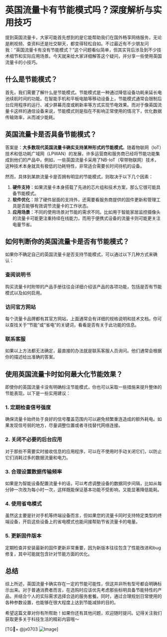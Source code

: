 # 英国流量卡有节能模式吗？深度解析与实用技巧

提到英国流量卡，大家可能首先想到的是它能帮助我们在国外畅享网络服务，无论是刷视频、查资料还是社交聊天，都变得轻松自如。不过最近有不少朋友问我：“英国流量卡有没有节能模式？”这个问题看似简单，但其实背后涉及到不少技术细节和实际应用场景。今天就来给大家详细解答这个疑问，并分享一些使用英国流量卡的小技巧。

## 什么是节能模式？

首先，我们需要了解什么是节能模式。节能模式是一种通过降低设备功耗来延长电池续航时间的功能。在智能手机和平板电脑等移动设备上，节能模式通常会限制后台应用程序的运行、减少屏幕亮度或刷新率等方式实现节电效果。而对于像英国流量卡这样的通信设备来说，节能模式则是指在不影响正常使用的情况下，优化数据传输效率，从而减少能耗。

## 英国流量卡是否具备节能模式？

答案是：**大多数现代英国流量卡确实支持某种形式的节能模式**。随着物联网（IoT）技术和低功耗广域网（LPWAN）的发展，许多运营商和服务商已经将节能功能集成到他们的产品中。例如，一些英国流量卡采用了NB-IoT（窄带物联网）技术，这种技术本身就具有极低的功耗特性，非常适合需要长时间待机的设备。

然而，具体到某款流量卡是否拥有明显的节能模式，则取决于以下几个因素：

1. **硬件支持**：如果流量卡本身搭载了先进的芯片组和技术方案，那么它很可能具备节能模式。
2. **软件优化**：除了硬件层面的支持外，还需要看服务商提供的固件更新和管理工具是否能够有效调节流量卡的工作状态。
3. **应用场景**：不同的使用场景对节能的需求不同。比如用于智能家居监控摄像头的流量卡可能更注重持续在线能力，而用于便携式设备的流量卡则可能更关注电量节省。

## 如何判断你的英国流量卡是否有节能模式？

如果你不确定自己的英国流量卡是否支持节能模式，可以通过以下几种方式来确认：

### 查阅说明书
购买流量卡时附带的产品手册往往会详细介绍该产品的各项功能，包括是否有节能模式以及如何启用。

### 访问官方网站
每个流量卡品牌都有其官方网站，上面通常会有详细的规格说明和技术文档。你可以查找关于“节能”或“省电”的关键词，看看是否有关于此功能的信息。

### 联系客服
如果以上方法都无法确定，最直接的办法就是联系客服人员询问。他们通常会根据你的描述给出准确的答案。

## 使用英国流量卡时如何最大化节能效果？

即使你的英国流量卡没有明确标注节能模式，你也可以采取一些措施来提升整体的节能表现。以下是一些实用建议：

### 1. 定期检查信号强度
确保流量卡始终处于良好的信号覆盖范围内可以避免频繁重连造成的额外耗电。如果发现信号弱的地方，尽量调整位置或者寻找替代网络连接。

### 2. 关闭不必要的后台应用
对于那些不需要实时接收信息的应用程序，可以在不使用时手动关闭它们，以防止它们消耗过多的数据流量和电力。

### 3. 合理设置数据传输频率
如果是为智能设备配置流量卡的话，可以考虑调整设备的数据同步间隔，比如从每分钟一次改为每小时一次，这样既能保证基本功能不受影响，又能显著降低能耗。

### 4. 使用省电模式
虽然这主要是针对手机等终端设备而言，但如果您的流量卡同时支持特定类型的终端设备，开启这些设备上的省电模式也能间接帮助节省流量卡的电量。

### 5. 更新固件版本
定期检查并安装最新的固件更新非常重要，因为新版本往往包含了性能改进和bug修复，其中可能就包含针对节能方面的优化。

## 总结

综上所述，英国流量卡确实存在一定的节能可能性，但这并非所有型号都会明确标示出来。对于普通消费者而言，在选购时应该优先考虑那些标明具备节能特性的产品，并结合个人的实际需求选择合适的服务套餐。同时，通过合理规划日常使用的各种参数设置，也能够在很大程度上达到节能减排的目的。

希望这篇文章对你有所帮助！如果你还有其他问题，欢迎随时提问。记得关注我们获取更多关于科技生活的精彩内容哦～

[TG💪+ @jx0703 ![Image](https://github.com/user-attachments/assets/dbca1d08-cadb-493c-b0ec-ad6f7a83f270)]